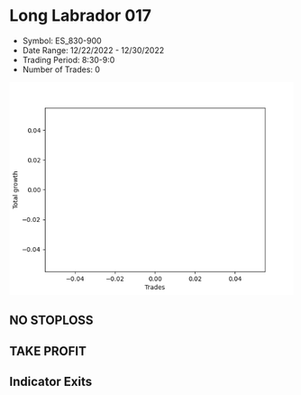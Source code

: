 # Long Labrador 017 
- Symbol: ES_830-900
- Date Range: 12/22/2022 - 12/30/2022
- Trading Period: 8:30-9:0
- Number of Trades: 0

![Plot](LongLabrador017ES_830-900.png)
## NO STOPLOSS














## TAKE PROFIT











## Indicator Exits

